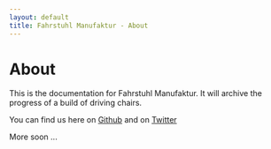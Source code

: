 ```yaml
---
layout: default
title: Fahrstuhl Manufaktur - About
---
```


# About

This is the documentation for Fahrstuhl Manufaktur.
It will archive the progress of a build of driving chairs.

You can find us here on [Github][fahrstuhl_wtf] and on [Twitter][fahrstuhl_twitter]

More soon ...

[fahrstuhl_wtf]: https://fahrstuhl.wtf
[fahrstuhl_twitter]: https://twitter.com/fahrstuhl23
